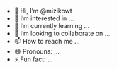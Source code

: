 - 👋 Hi, I’m @mizikowt
- 👀 I’m interested in ...
- 🌱 I’m currently learning ...
- 💞️ I’m looking to collaborate on ...
- 📫 How to reach me ...
- 😄 Pronouns: ...
- ⚡ Fun fact: ...

<!---
mizikowt/mizikowt is a ✨ special ✨ repository because its `README.md` (this file) appears on your GitHub profile.
You can click the Preview link to take a look at your changes.
--->
